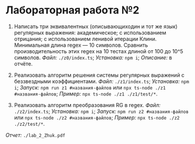 # Лабораторная работа №2

1. Написать три эквивалентных (описывающиходин и тот же язык) регулярных выражения: 
академическое; с использованием отрицания; с использованием ленивой итерации Клини.
Минимальная длина regex — 10 символов. 
Сравнить производительность этих regex на 10 тестах длиной от 100 до 10^5 символов.
   *Файл:* `./z0/index.ts`;
   *Установка:* `npm i`;
   *Описание:* в отчёте.

2. Реализовать алгоритм решения системы регулярных выражений с беззвездными коэффициентами.
   *Файл:* `./z1/index.ts`;
   *Установка:* `npm i`;
   *Запуск:* `npm run z1 #названия-файлов` или `npx ts-node ./z1 #названия-файлов`;
   *Пример:* `npx ts-node ./z1 ./z1/test/*`.

3. Реализовать алгоритм преобразования RG в regex.
   *Файл:* `./z2/index.ts`;
   *Установка:* `npm i`;
   *Запуск:* `npm run z2 #названия-файлов` или `npx ts-node ./z2 #названия-файлов`;
   *Пример:* `npx ts-node ./z2 ./z2/test/*`.

*Отчет:* `./lab_2_Zhuk.pdf`